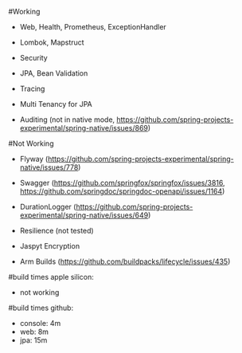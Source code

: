 #Working
- Web, Health, Prometheus, ExceptionHandler
- Lombok, Mapstruct
- Security

- JPA, Bean Validation

- Tracing

- Multi Tenancy for JPA
- Auditing (not in native mode, https://github.com/spring-projects-experimental/spring-native/issues/869)               

#Not Working
- Flyway (https://github.com/spring-projects-experimental/spring-native/issues/778)
- Swagger (https://github.com/springfox/springfox/issues/3816, https://github.com/springdoc/springdoc-openapi/issues/1164)
- DurationLogger (https://github.com/spring-projects-experimental/spring-native/issues/649)
  
- Resilience (not tested)

- Jaspyt Encryption
  
- Arm Builds (https://github.com/buildpacks/lifecycle/issues/435)

#build times apple silicon:
- not working

#build times github:
- console: 4m
- web: 8m
- jpa: 15m